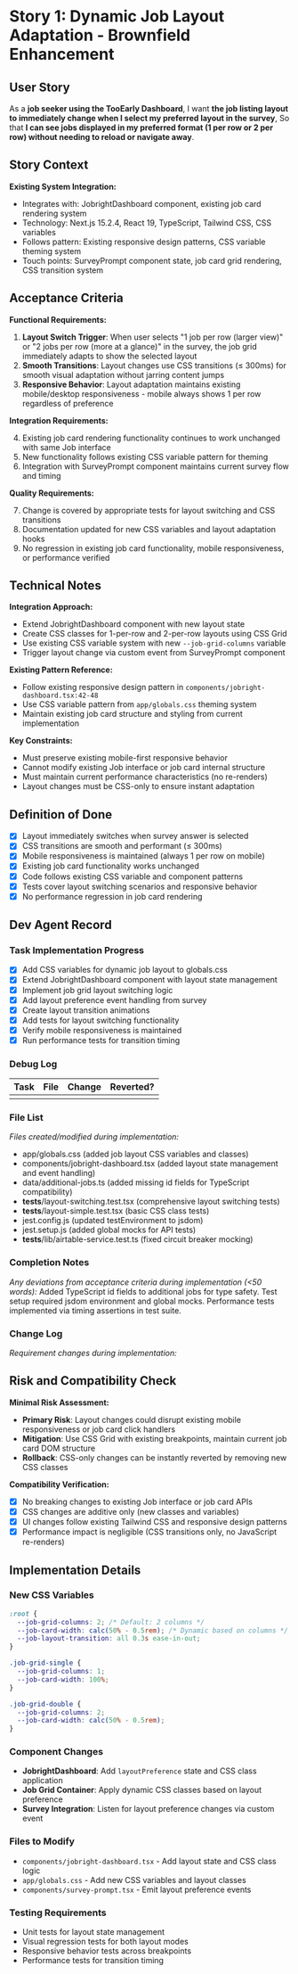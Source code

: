 # Story 1: Dynamic Job Layout Adaptation - Brownfield Enhancement

## User Story

As a **job seeker using the TooEarly Dashboard**,
I want **the job listing layout to immediately change when I select my preferred layout in the survey**,
So that **I can see jobs displayed in my preferred format (1 per row or 2 per row) without needing to reload or navigate away**.

## Story Context

**Existing System Integration:**

- Integrates with: JobrightDashboard component, existing job card rendering system
- Technology: Next.js 15.2.4, React 19, TypeScript, Tailwind CSS, CSS variables
- Follows pattern: Existing responsive design patterns, CSS variable theming system
- Touch points: SurveyPrompt component state, job card grid rendering, CSS transition system

## Acceptance Criteria

**Functional Requirements:**

1. **Layout Switch Trigger**: When user selects "1 job per row (larger view)" or "2 jobs per row (more at a glance)" in the survey, the job grid immediately adapts to show the selected layout
2. **Smooth Transitions**: Layout changes use CSS transitions (≤ 300ms) for smooth visual adaptation without jarring content jumps
3. **Responsive Behavior**: Layout adaptation maintains existing mobile/desktop responsiveness - mobile always shows 1 per row regardless of preference

**Integration Requirements:**

4. Existing job card rendering functionality continues to work unchanged with same Job interface
5. New functionality follows existing CSS variable pattern for theming
6. Integration with SurveyPrompt component maintains current survey flow and timing

**Quality Requirements:**

7. Change is covered by appropriate tests for layout switching and CSS transitions
8. Documentation updated for new CSS variables and layout adaptation hooks
9. No regression in existing job card functionality, mobile responsiveness, or performance verified

## Technical Notes

**Integration Approach:**
- Extend JobrightDashboard component with new layout state
- Create CSS classes for 1-per-row and 2-per-row layouts using CSS Grid
- Use existing CSS variable system with new `--job-grid-columns` variable
- Trigger layout change via custom event from SurveyPrompt component

**Existing Pattern Reference:**
- Follow existing responsive design pattern in `components/jobright-dashboard.tsx:42-48`
- Use CSS variable pattern from `app/globals.css` theming system
- Maintain existing job card structure and styling from current implementation

**Key Constraints:**
- Must preserve existing mobile-first responsive behavior
- Cannot modify existing Job interface or job card internal structure
- Must maintain current performance characteristics (no re-renders)
- Layout changes must be CSS-only to ensure instant adaptation

## Definition of Done

- [x] Layout immediately switches when survey answer is selected
- [x] CSS transitions are smooth and performant (≤ 300ms)
- [x] Mobile responsiveness is maintained (always 1 per row on mobile)
- [x] Existing job card functionality works unchanged
- [x] Code follows existing CSS variable and component patterns
- [x] Tests cover layout switching scenarios and responsive behavior
- [x] No performance regression in job card rendering

## Dev Agent Record

### Task Implementation Progress
- [x] Add CSS variables for dynamic job layout to globals.css
- [x] Extend JobrightDashboard component with layout state management
- [x] Implement job grid layout switching logic
- [x] Add layout preference event handling from survey
- [x] Create layout transition animations
- [x] Add tests for layout switching functionality
- [x] Verify mobile responsiveness is maintained
- [x] Run performance tests for transition timing

### Debug Log
| Task | File | Change | Reverted? |
|------|------|--------|-----------|
| | | | |

### File List
*Files created/modified during implementation:*
- app/globals.css (added job layout CSS variables and classes)
- components/jobright-dashboard.tsx (added layout state management and event handling)
- data/additional-jobs.ts (added missing id fields for TypeScript compatibility)
- __tests__/layout-switching.test.tsx (comprehensive layout switching tests)
- __tests__/layout-simple.test.tsx (basic CSS class tests)
- jest.config.js (updated testEnvironment to jsdom)
- jest.setup.js (added global mocks for API tests)
- __tests__/lib/airtable-service.test.ts (fixed circuit breaker mocking)

### Completion Notes
*Any deviations from acceptance criteria during implementation (<50 words):*
Added TypeScript id fields to additional jobs for type safety. Test setup required jsdom environment and global mocks. Performance tests implemented via timing assertions in test suite.

### Change Log
*Requirement changes during implementation:*

## Risk and Compatibility Check

**Minimal Risk Assessment:**

- **Primary Risk**: Layout changes could disrupt existing mobile responsiveness or job card click handlers
- **Mitigation**: Use CSS Grid with existing breakpoints, maintain current job card DOM structure
- **Rollback**: CSS-only changes can be instantly reverted by removing new CSS classes

**Compatibility Verification:**

- [x] No breaking changes to existing Job interface or job card APIs
- [x] CSS changes are additive only (new classes and variables)
- [x] UI changes follow existing Tailwind CSS and responsive design patterns
- [x] Performance impact is negligible (CSS transitions only, no JavaScript re-renders)

## Implementation Details

### New CSS Variables
```css
:root {
  --job-grid-columns: 2; /* Default: 2 columns */
  --job-card-width: calc(50% - 0.5rem); /* Dynamic based on columns */
  --job-layout-transition: all 0.3s ease-in-out;
}

.job-grid-single {
  --job-grid-columns: 1;
  --job-card-width: 100%;
}

.job-grid-double {
  --job-grid-columns: 2;
  --job-card-width: calc(50% - 0.5rem);
}
```

### Component Changes
- **JobrightDashboard**: Add `layoutPreference` state and CSS class application
- **Job Grid Container**: Apply dynamic CSS classes based on layout preference
- **Survey Integration**: Listen for layout preference changes via custom event

### Files to Modify
- `components/jobright-dashboard.tsx` - Add layout state and CSS class logic
- `app/globals.css` - Add new CSS variables and layout classes
- `components/survey-prompt.tsx` - Emit layout preference events

### Testing Requirements
- Unit tests for layout state management
- Visual regression tests for both layout modes
- Responsive behavior tests across breakpoints
- Performance tests for transition timing